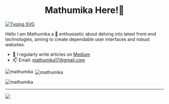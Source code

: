 <h1 align="center"> Mathumika Here!👋</h1>
<a href="https://git.io/typing-svg"><img src="https://readme-typing-svg.herokuapp.com?font=poppins&weight=900&size=25&pause=1000&color=BBA210&width=435&lines=I'm+a+Frontend+Developer" alt="Typing SVG" /></a>

<p align="left">Hello I am Mathumika a 🌱 enthusiastic about delving into latest front-end technologies, aiming to create dependable user interfaces and robust websites.</p>


- 📝 I regularly write articles on [Medium](https://medium.com/@mathumika17)
- 📫 Email: mathumika17@gmail.com

<p><img align="left" src="https://github-readme-stats.vercel.app/api/top-langs?username=mathumika&show_icons=true&locale=en&layout=compact" alt="mathumika" /></p>

<p>&nbsp;<img align="center" src="https://github-readme-stats.vercel.app/api?username=mathumika&show_icons=true&locale=en" alt="mathumika" /></p>

<p><img align="center" src="https://github-readme-streak-stats.herokuapp.com/?user=mathumika&" alt="mathumika" /></p>

---
[![](https://visitcount.itsvg.in/api?id=mathumika&icon=0&color=0)](https://visitcount.itsvg.in)


